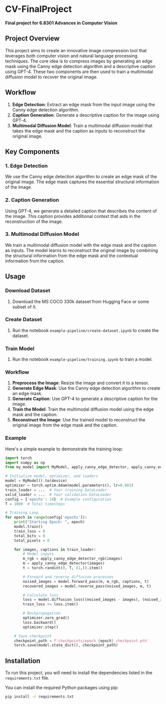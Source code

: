 # CV-FinalProject

**Final project for 6.8301 Advances in Computer Vision**

## Project Overview

This project aims to create an innovative image compression tool that leverages both computer vision and natural language processing techniques. The core idea is to compress images by generating an edge mask using the Canny edge detection algorithm and a descriptive caption using GPT-4. These two components are then used to train a multimodal diffusion model to recover the original image.

## Workflow

1. **Edge Detection**: Extract an edge mask from the input image using the Canny edge detection algorithm.
2. **Caption Generation**: Generate a descriptive caption for the image using GPT-4.
3. **Multimodal Diffusion Model**: Train a multimodal diffusion model that takes the edge mask and the caption as inputs to reconstruct the original image.

## Key Components

### 1. Edge Detection

We use the Canny edge detection algorithm to create an edge mask of the original image. The edge mask captures the essential structural information of the image.

### 2. Caption Generation

Using GPT-4, we generate a detailed caption that describes the content of the image. This caption provides additional context that aids in the reconstruction of the image.

### 3. Multimodal Diffusion Model

We train a multimodal diffusion model with the edge mask and the caption as inputs. The model learns to reconstruct the original image by combining the structural information from the edge mask and the contextual information from the caption.

## Usage

### Download Dataset

1. Download the MS COCO 330k dataset from Hugging Face or some subset of it.

### Create Dataset

1. Run the notebook `example-pipeline/create-dataset.ipynb` to create the dataset.

### Train Model

1. Run the notebook `example-pipeline/training.ipynb` to train a model.

### Workflow

1. **Preprocess the Image**: Resize the image and convert it to a tensor.
2. **Generate Edge Mask**: Use the Canny edge detection algorithm to create an edge mask.
3. **Generate Caption**: Use GPT-4 to generate a descriptive caption for the image.
4. **Train the Model**: Train the multimodal diffusion model using the edge mask and the caption.
5. **Reconstruct the Image**: Use the trained model to reconstruct the original image from the edge mask and the caption.

### Example

Here's a simple example to demonstrate the training loop:

```python
import torch
import numpy as np
from my_model import MyModel, apply_canny_edge_detector, apply_canny_edge_detector_rgb

# Initialize model, optimizer, and loaders
model = MyModel().to(device)
optimizer = torch.optim.Adam(model.parameters(), lr=0.001)
train_loader = ...  # Your training DataLoader
valid_loader = ...  # Your validation DataLoader
config = {'epochs': 10}  # Example configuration
T = 1000  # Total timesteps

# Training Loop
for epoch in range(config['epochs']):
    print("Starting Epoch: ", epoch)
    model.train()
    train_loss = 0
    total_bits = 0
    total_pixels = 0

    for images, captions in train_loader:
        # Model inputs
        m_rgb = apply_canny_edge_detector_rgb(images)
        m = apply_canny_edge_detector(images)
        t = torch.randint(0, T, (1,)).item()

        # Forward and reverse diffusion processes
        noised_images = model.forward_pass(m, m_rgb, captions, t)
        recovered_images = model.reverse_pass(noised_images, m, t)

        # Calculate loss
        loss = model.diffusion_loss((noised_images - images), (noised_images - recovered_images))
        train_loss += loss.item()

        # Backpropagation
        optimizer.zero_grad()
        loss.backward()
        optimizer.step()

    # Save checkpoint
    checkpoint_path = f'checkpoints/epoch_{epoch}_checkpoint.pth'
    torch.save(model.state_dict(), checkpoint_path)
```

## Installation

To run this project, you will need to install the dependencies listed in the `requirements.txt` file.

You can install the required Python packages using pip:

```bash
pip install -r requirements.txt
